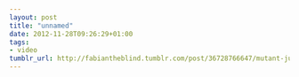 ```yaml
---
layout: post
title: "unnamed"
date: 2012-11-28T09:26:29+01:00
tags:
- video
tumblr_url: http://fabiantheblind.tumblr.com/post/36728766647/mutant-jukebox-music-sound-saz-client-gq
---
```

